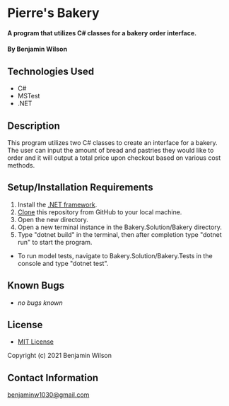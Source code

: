 # Pierre's Bakery

#### A program that utilizes C# classes for a bakery order interface.

#### By Benjamin Wilson

## Technologies Used

* C#
* MSTest
* .NET

## Description

This program utilizes two C# classes to create an interface for a bakery. The user can input the amount of bread and pastries they would like to order and it will output a total price upon checkout based on various cost methods.

## Setup/Installation Requirements

1. Install the [.NET framework](https://docs.microsoft.com/en-us/dotnet/core/install/windows?tabs=net50).
2. [Clone](https://docs.github.com/en/github/creating-cloning-and-archiving-repositories/cloning-a-repository-from-github/cloning-a-repository) this repository from GitHub to your local machine.
3. Open the new directory.
4. Open a new terminal instance in the Bakery.Solution/Bakery directory.
5. Type "dotnet build" in the terminal, then after completion type "dotnet run" to start the program.

* To run model tests, navigate to Bakery.Solution/Bakery.Tests in the console and type "dotnet test".

## Known Bugs

* _no bugs known_

## License

* [MIT License](https://opensource.org/licenses/MIT)

Copyright (c) 2021 Benjamin Wilson

## Contact Information

<benjaminw1030@gmail.com>